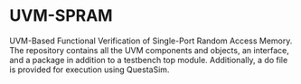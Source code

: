 # UVM-SPRAM
UVM-Based Functional Verification of Single-Port Random Access Memory. The repository contains all the UVM components and objects, an interface, and a package in addition to a testbench top module. Additionally, a do file is provided for execution using QuestaSim.
